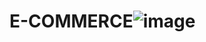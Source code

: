 # E-COMMERCE![image](https://github.com/SANDHURUGJ/Group_A42_B7/assets/126151834/648fda48-ded2-4ffa-b743-49c441aee138)
